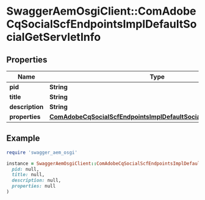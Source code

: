 # SwaggerAemOsgiClient::ComAdobeCqSocialScfEndpointsImplDefaultSocialGetServletInfo

## Properties

| Name | Type | Description | Notes |
| ---- | ---- | ----------- | ----- |
| **pid** | **String** |  | [optional] |
| **title** | **String** |  | [optional] |
| **description** | **String** |  | [optional] |
| **properties** | [**ComAdobeCqSocialScfEndpointsImplDefaultSocialGetServletProperties**](ComAdobeCqSocialScfEndpointsImplDefaultSocialGetServletProperties.md) |  | [optional] |

## Example

```ruby
require 'swagger_aem_osgi'

instance = SwaggerAemOsgiClient::ComAdobeCqSocialScfEndpointsImplDefaultSocialGetServletInfo.new(
  pid: null,
  title: null,
  description: null,
  properties: null
)
```


